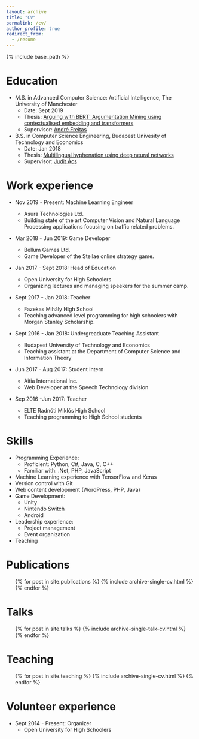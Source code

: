 ```yaml
---
layout: archive
title: "CV"
permalink: /cv/
author_profile: true
redirect_from:
  - /resume
---
```


{% include base_path %}

Education
======
* M.S. in Advanced Computer Science: Artificial Intelligence, The University of Manchester
  * Date: Sept 2019
  * Thesis: [Arguing with BERT: Argumentation Mining using contextualised embedding and transformers](http://negedng.github.io/files/MSc_thesis.pdf)
  * Supervisor: [André Freitas](http://andrefreitas.org/)
* B.S. in Computer Science Engineering, Budapest Univesity of Technology and Economics
  * Date: Jan 2018
  * Thesis: [Multilingual hyphenation using deep neural networks](http://negedng.github.io/files/BSc_thesis.pdf)
  * Supervisor: [Judit Ács](https://hlt.bme.hu/en/judit)

Work experience
======
* Nov 2019 - Present: Machine Learning Engineer
  * Asura Technologies Ltd.
  * Building state of the art Computer Vision and Natural Language Processing applications focusing on traffic related problems.

* Mar 2018 - Jun 2019: Game Developer
  * Bellum Games Ltd.
  * Game Developer of the Stellae online strategy game.

* Jan 2017 - Sept 2018: Head of Education
  * Open University for High Schoolers
  * Organizing lectures and managing speekers for the summer camp.

* Sept 2017 - Jan 2018: Teacher
  * Fazekas Mihály High School
  * Teaching advanced level programming for high schoolers with Morgan Stanley Scholarship.

* Sept 2016 - Jan 2018: Undergreaduate Teaching Assistant
  * Budapest University of Technology and Economics
  * Teaching assistant at the Department of Computer Science and Information Theory

* Jun 2017 - Aug 2017: Student Intern
  * Aitia International Inc.
  * Web Developer at the Speech Technology division

* Sep 2016 -Jun 2017: Teacher
  * ELTE Radnóti Miklós High School
  * Teaching programming to High School students
  
Skills
======
* Programming Experience:
  * Proficient: Python, C#, Java, C, C++
  * Familiar with: .Net, PHP, JavaScript
* Machine Learning experience with TensorFlow and Keras
* Version control with Git
* Web content development (WordPress, PHP, Java)
* Game Development:
  * Unity
  * Nintendo Switch
  * Android
* Leadership experience:
  * Project management
  * Event organization
* Teaching

Publications
======
  <ul>{% for post in site.publications %}
    {% include archive-single-cv.html %}
  {% endfor %}</ul>
  
Talks
======
  <ul>{% for post in site.talks %}
    {% include archive-single-talk-cv.html %}
  {% endfor %}</ul>
  
Teaching
======
  <ul>{% for post in site.teaching %}
    {% include archive-single-cv.html %}
  {% endfor %}</ul>
  
Volunteer experience
======
* Sept 2014 - Present: Organizer
  * Open University for High Schoolers
